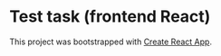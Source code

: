 # Test task (frontend React)

This project was bootstrapped with [Create React App](https://github.com/facebook/create-react-app).
